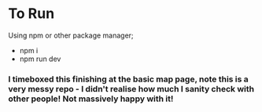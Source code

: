 # To Run
Using npm or other package manager;
- npm i
- npm run dev

### I timeboxed this finishing at the basic map page, note this is a very messy repo - I didn't realise how much I sanity check with other people! Not massively happy with it!
